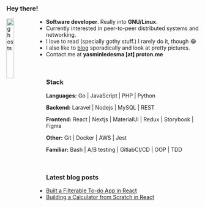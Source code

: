 ### Hey there!
<img width="20%" align="left" alt="ghosts" src="https://i.imgur.com/aPSRhiw.png" />

- **Software developer**. Really into **GNU/Linux**.
- Currently interested in peer-to-peer distributed systems and networking.
- I love to read (specially gothy stuff.) I rarely do it, though 😂
- I also like to [blog](https://yasledesma.bearblog.dev/) sporadically and look at pretty pictures.
- Contact me at **yasminledesma [at] proton.me**

<br>

### Stack
**Languages:** Go | JavaScript | PHP | Python

**Backend:** Laravel | Nodejs | MySQL | REST

**Frontend:** React | Nextjs | MaterialUI | Redux | Storybook | Figma

**Other:** Git | Docker | AWS | Jest

**Familiar:** Bash | A/B testing | GitlabCI/CD | OOP | TDD

<br>

### Latest blog posts
<!-- BLOG-POST-LIST:START -->
- [Built a Filterable To-do App in React](https://dev.to/yasledesma/built-a-filterable-to-do-app-in-react-4pon)
- [Building a Calculator from Scratch in React](https://dev.to/yasledesma/building-a-calculator-from-scratch-in-react-j8e)
<!-- BLOG-POST-LIST:END -->
